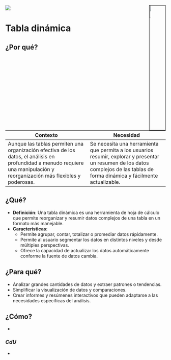 <img src="../../images/DALL·E-2024-03-11-22.22.25.webp" width="10%" align=right border=1>
<a href="../../README.md"><img src="https://img.shields.io/badge/-Tabla_de_contenidos-000?style=flat&logo=Emlakjet&logoColor=red"></a>

# Tabla dinámica

## ¿Por qué?

|Contexto|Necesidad|
|-|-|
|Aunque las tablas permiten una organización efectiva de los datos, el análisis en profundidad a menudo requiere una manipulación y reorganización más flexibles y poderosas.|Se necesita una herramienta que permita a los usuarios resumir, explorar y presentar un resumen de los datos complejos de las tablas de forma dinámica y fácilmente actualizable.|

## ¿Qué?

- **Definición**: Una tabla dinámica es una herramienta de hoja de cálculo que permite reorganizar y resumir datos complejos de una tabla en un formato más manejable.
- **Características**:
  - Permite agrupar, contar, totalizar o promediar datos rápidamente.
  - Permite al usuario segmentar los datos en distintos niveles y desde múltiples perspectivas.
  - Ofrece la capacidad de actualizar los datos automáticamente conforme la fuente de datos cambia.

## ¿Para qué?

- Analizar grandes cantidades de datos y extraer patrones o tendencias.
- Simplificar la visualización de datos y comparaciones.
- Crear informes y resúmenes interactivos que pueden adaptarse a las necesidades específicas del análisis.

## ¿Cómo?

- 

### *CdU*

- 